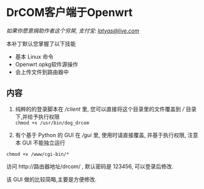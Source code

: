 DrCOM客户端于Openwrt
=======

*如果你愿意捐助作者这个穷屌, 支付宝: latyas@live.com*

本补丁默认您掌握了以下技能

* 基本 Linux 命令
* Openwrt opkg软件源操作
* 会上传文件到路由器中

内容
-------------

1. 纯粹的的登录脚本在 */client* 里, 您可以直接将这个目录里的文件覆盖到 */* 目录下,并给予执行权限 <br>
`chmod +x /usr/bin/dog_drcom`

2. 有个基于 Python 的 GUI 在 */gui* 里, 使用时请直接覆盖, 并基于执行权限, 注意本 GUI 不能独立运行<br>

```shell
chmod +x /www/cgi-bin/*
```

访问 http://路由器地址/drcom/ , 默认密码是 123456, 可以登录后修改.

该 GUI 做的比较简略,主要是方便修改.

